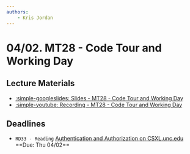 ```yaml
---
authors:
    - Kris Jordan
---
```


# 04/02. MT28 - Code Tour and Working Day

## Lecture Materials

* [:simple-googleslides: Slides - MT28 - Code Tour and Working Day](https://docs.google.com/presentation/d/1YntFSjsV8AlzQ5hlFBt1oiONb6GF8FPKswLKn4xS-F4/edit?usp=sharing)
* [:simple-youtube: Recording - MT28 - Code Tour and Working Day](https://youtube.com/live/N6WV_sKgIiE?feature=share)

## Deadlines

* `RD33 - Reading` [Authentication and Authorization on CSXL.unc.edu](https://github.com/unc-csxl/csxl.unc.edu/blob/main/docs/auth.md) ==Due: Thu 04/02==